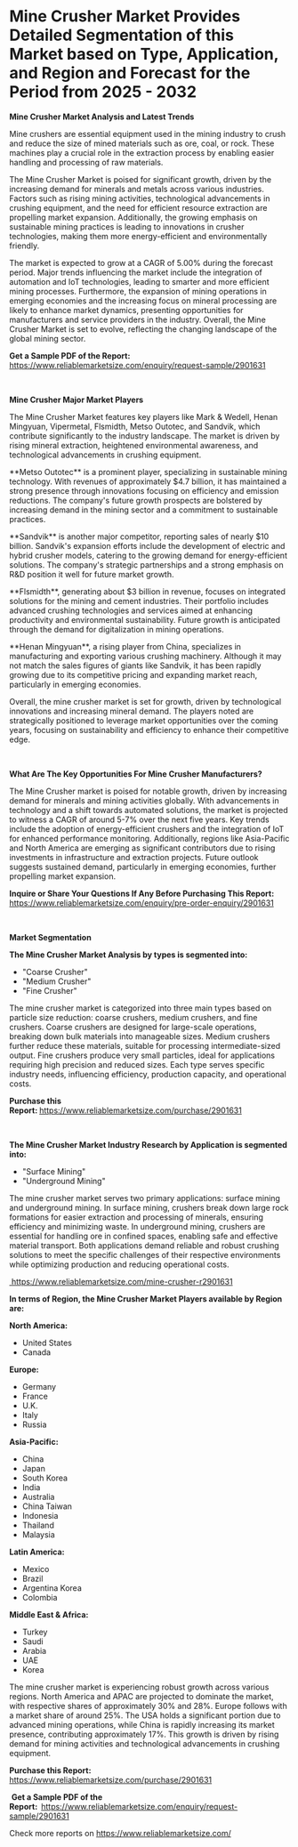 <p><h1>Mine Crusher Market Provides Detailed Segmentation of this Market based on Type, Application, and Region and Forecast for the Period from 2025 - 2032</h1></p><p><strong>Mine Crusher Market Analysis and Latest Trends</strong></p>
<p><p>Mine crushers are essential equipment used in the mining industry to crush and reduce the size of mined materials such as ore, coal, or rock. These machines play a crucial role in the extraction process by enabling easier handling and processing of raw materials.</p><p>The Mine Crusher Market is poised for significant growth, driven by the increasing demand for minerals and metals across various industries. Factors such as rising mining activities, technological advancements in crushing equipment, and the need for efficient resource extraction are propelling market expansion. Additionally, the growing emphasis on sustainable mining practices is leading to innovations in crusher technologies, making them more energy-efficient and environmentally friendly.</p><p>The market is expected to grow at a CAGR of 5.00% during the forecast period. Major trends influencing the market include the integration of automation and IoT technologies, leading to smarter and more efficient mining processes. Furthermore, the expansion of mining operations in emerging economies and the increasing focus on mineral processing are likely to enhance market dynamics, presenting opportunities for manufacturers and service providers in the industry. Overall, the Mine Crusher Market is set to evolve, reflecting the changing landscape of the global mining sector.</p></p>
<p><strong>Get a Sample PDF of the Report:&nbsp;</strong> <a href="https://www.reliablemarketsize.com/enquiry/request-sample/2901631?utm_campaign=2625&utm_medium=2&utm_source=Github&utm_content=ia&utm_term=16032025&utm_id=mine-crusher">https://www.reliablemarketsize.com/enquiry/request-sample/2901631</a></p>
<p>&nbsp;</p>
<p><strong>Mine Crusher Major Market Players</strong></p>
<p><p>The Mine Crusher Market features key players like Mark & Wedell, Henan Mingyuan, Vipermetal, Flsmidth, Metso Outotec, and Sandvik, which contribute significantly to the industry landscape. The market is driven by rising mineral extraction, heightened environmental awareness, and technological advancements in crushing equipment.</p><p>**Metso Outotec** is a prominent player, specializing in sustainable mining technology. With revenues of approximately $4.7 billion, it has maintained a strong presence through innovations focusing on efficiency and emission reductions. The company's future growth prospects are bolstered by increasing demand in the mining sector and a commitment to sustainable practices.</p><p>**Sandvik** is another major competitor, reporting sales of nearly $10 billion. Sandvik's expansion efforts include the development of electric and hybrid crusher models, catering to the growing demand for energy-efficient solutions. The company's strategic partnerships and a strong emphasis on R&D position it well for future market growth.</p><p>**Flsmidth**, generating about $3 billion in revenue, focuses on integrated solutions for the mining and cement industries. Their portfolio includes advanced crushing technologies and services aimed at enhancing productivity and environmental sustainability. Future growth is anticipated through the demand for digitalization in mining operations.</p><p>**Henan Mingyuan**, a rising player from China, specializes in manufacturing and exporting various crushing machinery. Although it may not match the sales figures of giants like Sandvik, it has been rapidly growing due to its competitive pricing and expanding market reach, particularly in emerging economies.</p><p>Overall, the mine crusher market is set for growth, driven by technological innovations and increasing mineral demand. The players noted are strategically positioned to leverage market opportunities over the coming years, focusing on sustainability and efficiency to enhance their competitive edge.</p></p>
<p>&nbsp;</p>
<p><strong>What Are The Key Opportunities For Mine Crusher Manufacturers?</strong></p>
<p><p>The Mine Crusher market is poised for notable growth, driven by increasing demand for minerals and mining activities globally. With advancements in technology and a shift towards automated solutions, the market is projected to witness a CAGR of around 5-7% over the next five years. Key trends include the adoption of energy-efficient crushers and the integration of IoT for enhanced performance monitoring. Additionally, regions like Asia-Pacific and North America are emerging as significant contributors due to rising investments in infrastructure and extraction projects. Future outlook suggests sustained demand, particularly in emerging economies, further propelling market expansion.</p></p>
<p><strong>Inquire or Share Your Questions If Any Before Purchasing This Report:</strong> <a href="https://www.reliablemarketsize.com/enquiry/pre-order-enquiry/2901631?utm_campaign=2625&utm_medium=2&utm_source=Github&utm_content=ia&utm_term=16032025&utm_id=mine-crusher">https://www.reliablemarketsize.com/enquiry/pre-order-enquiry/2901631</a></p>
<p>&nbsp;</p>
<p><strong>Market Segmentation</strong></p>
<p><strong>The Mine Crusher Market Analysis by types is segmented into:</strong></p>
<p><ul><li>"Coarse Crusher"</li><li>"Medium Crusher"</li><li>"Fine Crusher"</li></ul></p>
<p><p>The mine crusher market is categorized into three main types based on particle size reduction: coarse crushers, medium crushers, and fine crushers. Coarse crushers are designed for large-scale operations, breaking down bulk materials into manageable sizes. Medium crushers further reduce these materials, suitable for processing intermediate-sized output. Fine crushers produce very small particles, ideal for applications requiring high precision and reduced sizes. Each type serves specific industry needs, influencing efficiency, production capacity, and operational costs.</p></p>
<p><strong>Purchase this Report:&nbsp;</strong><a href="https://www.reliablemarketsize.com/purchase/2901631?utm_campaign=2625&utm_medium=2&utm_source=Github&utm_content=ia&utm_term=16032025&utm_id=mine-crusher">https://www.reliablemarketsize.com/purchase/2901631</a></p>
<p>&nbsp;</p>
<p><strong>The Mine Crusher Market Industry Research by Application is segmented into:</strong></p>
<p><ul><li>"Surface Mining"</li><li>"Underground Mining"</li></ul></p>
<p><p>The mine crusher market serves two primary applications: surface mining and underground mining. In surface mining, crushers break down large rock formations for easier extraction and processing of minerals, ensuring efficiency and minimizing waste. In underground mining, crushers are essential for handling ore in confined spaces, enabling safe and effective material transport. Both applications demand reliable and robust crushing solutions to meet the specific challenges of their respective environments while optimizing production and reducing operational costs.</p></p>
<p><a href="https://www.reliablemarketsize.com/mine-crusher-r2901631?utm_campaign=2625&utm_medium=2&utm_source=Github&utm_content=ia&utm_term=16032025&utm_id=mine-crusher">&nbsp;https://www.reliablemarketsize.com/mine-crusher-r2901631</a></p>
<p><strong>In terms of Region, the Mine Crusher Market Players available by Region are:</strong></p>
<p>
    <p> <strong> North America: </strong>
        <ul>
            <li>United States</li>
            <li>Canada</li>
        </ul>
        </p> 
    <p> <strong> Europe: </strong>
        <ul>
            <li>Germany</li>
            <li>France</li>
            <li>U.K.</li>
            <li>Italy</li>
            <li>Russia</li>
        </ul>
        </p> 
    <p> <strong> Asia-Pacific: </strong>
        <ul>
            <li>China</li>
            <li>Japan</li>
            <li>South Korea</li>
            <li>India</li>
            <li>Australia</li>
            <li>China Taiwan</li>
            <li>Indonesia</li>
            <li>Thailand</li>
            <li>Malaysia</li>
        </ul>
        </p> 
    <p> <strong> Latin America: </strong>
        <ul>
            <li>Mexico</li>
            <li>Brazil</li>
            <li>Argentina Korea</li>
            <li>Colombia</li>
        </ul>
        </p> 
    <p> <strong> Middle East & Africa: </strong>
        <ul>
            <li>Turkey</li>
            <li>Saudi</li>
            <li>Arabia</li>
            <li>UAE</li>
            <li>Korea</li>
        </ul>
    </p>
    </p>
<p><p>The mine crusher market is experiencing robust growth across various regions. North America and APAC are projected to dominate the market, with respective shares of approximately 30% and 28%. Europe follows with a market share of around 25%. The USA holds a significant portion due to advanced mining operations, while China is rapidly increasing its market presence, contributing approximately 17%. This growth is driven by rising demand for mining activities and technological advancements in crushing equipment.</p></p>
<p><strong>Purchase this Report: </strong><a href="https://www.reliablemarketsize.com/purchase/2901631?utm_campaign=2625&utm_medium=2&utm_source=Github&utm_content=ia&utm_term=16032025&utm_id=mine-crusher">https://www.reliablemarketsize.com/purchase/2901631</a></p>
<p>&nbsp;<strong>Get a Sample PDF of the Report:&nbsp;&nbsp;</strong><a href="https://www.reliablemarketsize.com/enquiry/request-sample/2901631?utm_campaign=2625&utm_medium=2&utm_source=Github&utm_content=ia&utm_term=16032025&utm_id=mine-crusher">https://www.reliablemarketsize.com/enquiry/request-sample/2901631</a></p>
<p><strong></strong></p>
<p>Check more reports on <a href="https://www.reliablemarketsize.com/?utm_campaign=2625&utm_medium=2&utm_source=Github&utm_content=ia&utm_term=16032025&utm_id=mine-crusher">https://www.reliablemarketsize.com/</a></p>